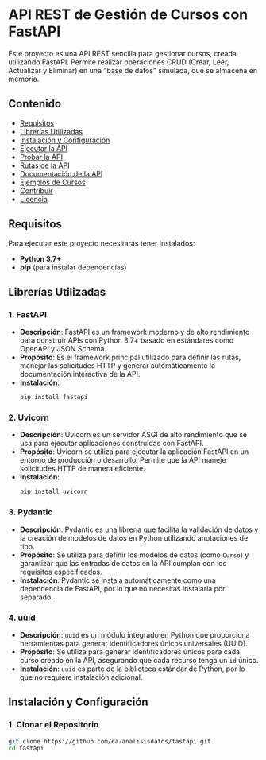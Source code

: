 # API REST de Gestión de Cursos con FastAPI

Este proyecto es una API REST sencilla para gestionar cursos, creada utilizando FastAPI. Permite realizar operaciones CRUD (Crear, Leer, Actualizar y Eliminar) en una "base de datos" simulada, que se almacena en memoria.

## Contenido

- [Requisitos](#requisitos)
- [Librerías Utilizadas](#librerías-utilizadas)
- [Instalación y Configuración](#instalación-y-configuración)
- [Ejecutar la API](#ejecutar-la-api)
- [Probar la API](#probar-la-api)
- [Rutas de la API](#rutas-de-la-api)
- [Documentación de la API](#documentación-de-la-api)
- [Ejemplos de Cursos](#ejemplos-de-cursos)
- [Contribuir](#contribuir)
- [Licencia](#licencia)

## Requisitos

Para ejecutar este proyecto necesitarás tener instalados:

- **Python 3.7+**
- **pip** (para instalar dependencias)

## Librerías Utilizadas

### 1. **FastAPI**
   - **Descripción**: FastAPI es un framework moderno y de alto rendimiento para construir APIs con Python 3.7+ basado en estándares como OpenAPI y JSON Schema.
   - **Propósito**: Es el framework principal utilizado para definir las rutas, manejar las solicitudes HTTP y generar automáticamente la documentación interactiva de la API.
   - **Instalación**:
     ```bash
     pip install fastapi
     ```

### 2. **Uvicorn**
   - **Descripción**: Uvicorn es un servidor ASGI de alto rendimiento que se usa para ejecutar aplicaciones construidas con FastAPI.
   - **Propósito**: Uvicorn se utiliza para ejecutar la aplicación FastAPI en un entorno de producción o desarrollo. Permite que la API maneje solicitudes HTTP de manera eficiente.
   - **Instalación**:
     ```bash
     pip install uvicorn
     ```

### 3. **Pydantic**
   - **Descripción**: Pydantic es una librería que facilita la validación de datos y la creación de modelos de datos en Python utilizando anotaciones de tipo.
   - **Propósito**: Se utiliza para definir los modelos de datos (como `Curso`) y garantizar que las entradas de datos en la API cumplan con los requisitos especificados.
   - **Instalación**: Pydantic se instala automáticamente como una dependencia de FastAPI, por lo que no necesitas instalarla por separado.

### 4. **uuid**
   - **Descripción**: `uuid` es un módulo integrado en Python que proporciona herramientas para generar identificadores únicos universales (UUID).
   - **Propósito**: Se utiliza para generar identificadores únicos para cada curso creado en la API, asegurando que cada recurso tenga un `id` único.
   - **Instalación**: `uuid` es parte de la biblioteca estándar de Python, por lo que no requiere instalación adicional.

## Instalación y Configuración

### 1. Clonar el Repositorio

```bash
git clone https://github.com/ea-analisisdatos/fastapi.git
cd fastapi